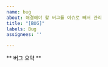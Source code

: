 ```yaml
---
name: bug
about: 해결해야 할 버그를 이슈로 빼서 관리
title: "[BUG]"
labels: Bug
assignees: ''

---
```


** 버그 요약 **
